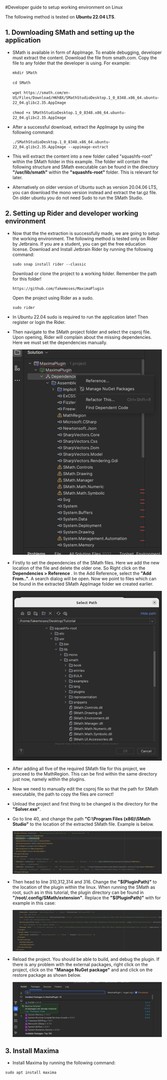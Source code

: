 #Developer guide to setup working environment on Linux 

The following method is tested on **Ubuntu 22.04 LTS**. 

## 1. Downloading SMath and setting up the application

- SMath is available in form of AppImage. To enable debugging, developer must extract the content. Download the file from smath.com. Copy the file to any folder that the developer is using. For example:

    ```
    mkdir SMath

    cd SMath

    wget https://smath.com/en-US/Files/Download/H6hBX/SMathStudioDesktop.1_0_8348.x86_64.ubuntu-22_04.glibc2.35.AppImage

    chmod +x SMathStudioDesktop.1_0_8348.x86_64.ubuntu-22_04.glibc2.35.AppImage
    ```


- After a successful download, extract the AppImage by using the following command:

    ```
    ./SMathStudioDesktop.1_0_8348.x86_64.ubuntu-22_04.glibc2.35.AppImage --appimage-extract
    ```

- This will extract the content into a new folder called "squashfs-root" within the SMath folder in this example.
The folder will contain the following structure and SMath executable can be found in the directory **"/usr/lib/smath"** within the **"squashfs-root"** folder. This is relevant for later.

- Alternatively on older version of Ubuntu such as version 20.04.06 LTS, you can download the mono version instead and extract the tar.gz file. On older ubuntu you do not need Sudo to run the SMath Studio.

## 2. Setting up Rider and developer working environment 

- Now that the the extraction is successfully made, we are going to setup the working environment. The following method is tested only on Rider by Jetbrains. If you are a student, you can get the free education license. Download and Install Jetbrain Rider by running the following command:

    ```
    sudo snap install rider --classic
    ```

    Download or clone the project to a working folder. Remember the path for this folder! 

    ```
    https://github.com/fakemoses/MaximaPlugin
    ```

    Open the project using Rider as a sudo.

    ```
    sudo rider
    ```

- In Ubuntu 22.04 sudo is required to run the application later! Then register or login the Rider. 

- Then navigate to the SMath project folder and select the csproj file. Upon opening, Rider will complain about the missing dependencies. Here we must set the dependencies manually.

    ![List of dependencies of the project](media/dependenciesSetting.png)

- Firstly to set the dependencies of the SMath files. Here we add the new location of the file and delete the older one. So Right click on the **Dependencies > Reference** . In the Add Reference, select the **"Add From.."**. A search dialog will be open. Now we point to files which can be found in the extracted SMath AppImage folder we created earlier. 

    ![Searching SMath dll files manually](media/choosedependencies.png)

- After adding all five of the required SMath file for this project, we proceed to the MathRegion. This can be find within the same directory just now, namely within the plugins.

- Now we need to manually edit the csproj file so that the path for SMath executable, the path to copy the files are correct!

- Unload the project and first thing to be changed is the directory for the **"Solver.exe"**.

- Go to line 40, and change the path **"C:\Program Files (x86)\SMath Studio"** to the location of the extracted SMath file. Example is below.

    ![Line containing the Solver.exe](media/projectfilechange.png)

- Then head to line 310,312,314 and 316. Change the **"\$(PluginPath)"** to the location of the plugin within the linux. When running the SMath as root, such as in this tutorial, the plugin directory can be found in **"/root/.config/SMath/extension"**. Replace the **"$(PluginPath)"** with for example in this case: 

    ![Replacing "$(PluginPath)" with "/root/.config/SMath/extension"](media/projectfilechange2.png)

- Reload the project. You should be able to build, and debug the plugin. If there is any problem with the external packages, right click on the project, click on the **"Manage NuGet package"** and and click on the restore package as shown below. 

    ![Restore missing packages using Rider](media/riderrestoremissingitems.png)

## 3. Install Maxima 

- Install Maxima by running the following command: 

```
sudo apt install maxima
```